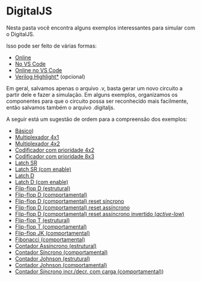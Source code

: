 # DigitalJS

Nesta pasta você encontra alguns exemplos interessantes para simular com o DigitalJS. 

Isso pode ser feito de várias formas:

* [Online](https://digitaljs.tilk.eu/)
* [No VS Code](https://marketplace.visualstudio.com/items?itemName=yuyichao.digitaljs)
* [Online no VS Code](https://github.dev/menotti/ld/digitaljs/)
* [Verilog Highlight*](https://marketplace.visualstudio.com/items?itemName=tzylee.verilog-highlight) (opcional)

Em geral, salvamos apenas o arquivo .v,  basta gerar um novo circuito a partir dele e fazer a simulação. Em alguns exemplos, organizamos os componentes para que o circuito possa ser reconhecido mais facilmente, então salvamos também o arquivo .digitaljs. 

A seguir está um sugestão de ordem para a compreensão dos exemplos:

* [Básico](https://github.dev/menotti/ld/digitaljs/basics.v))
* [Multiplexador 4x1](https://github.dev/menotti/ld/digitaljs/mux4.v)
* [Multiplexador 4x2](https://github.dev/menotti/ld/digitaljs/mux4to2.v)
* [Codificador com prioridade 4x2](https://github.dev/menotti/ld/digitaljs/priority_encoder_4x2.v)
* [Codificador com prioridade 8x3](https://github.dev/menotti/ld/digitaljs/priority_encoder_8x3.v)
* [Latch SR](https://github.dev/menotti/ld/digitaljs/latchSR.v)
* [Latch SR (com enable)](https://github.dev/menotti/ld/digitaljs/latchSRen.v)
* [Latch D](https://github.dev/menotti/ld/digitaljs/latchD.v)
* [Latch D (com enable)](https://github.dev/menotti/ld/digitaljs/latchDen.v)
* [Flip-flop D (estrutural)](https://github.dev/menotti/ld/digitaljs/FFDs.v)
* [Flip-flop D (comportamental)](https://github.dev/menotti/ld/digitaljs/FFDb.v)
* [Flip-flop D (comportamental) reset síncrono](https://github.dev/menotti/ld/digitaljs/FFDb_sr.v)
* [Flip-flop D (comportamental) reset assíncrono](https://github.dev/menotti/ld/digitaljs/FFDb_ar.v)
* [Flip-flop D (comportamental) reset assíncrono invertido (_active-low_)](https://github.dev/menotti/ld/digitaljs/FFDb_arn.v)
* [Flip-flop T (estrutural)](https://github.dev/menotti/ld/digitaljs/FFTs.v)
* [Flip-flop T (comportamental)](https://github.dev/menotti/ld/digitaljs/FFTb.v)
* [Flip-flop JK (comportamental)](https://github.dev/menotti/ld/digitaljs/FFJKb.v)
* [Fibonacci (comportamental)](https://github.dev/menotti/ld/digitaljs/fibonacci.v)
* [Contador Assíncrono (estrutural)](https://github.dev/menotti/ld/digitaljs/counters.v)
* [Contador Síncrono (comportamental)](https://github.dev/menotti/ld/digitaljs/counterb.v)
* [Contador Johnson (estrutural)](https://github.dev/menotti/ld/digitaljs/johnsons.v)
* [Contador Johnson (comportamental)](https://github.dev/menotti/ld/digitaljs/johnsonb.v)
* [Contador Síncrono incr./decr. com carga (comportamental)](https://github.dev/menotti/ld/digitaljs/updown_load_counter.v))
